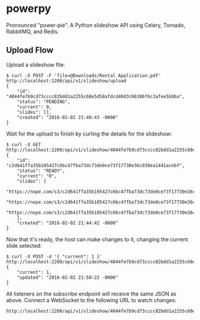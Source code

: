 # powerpy

Pronounced "power-pie". A Python slideshow API using Celery, Tornado, RabbitMQ, and Redis.

## Upload Flow

Upload a slideshow file:

```
$ curl -X POST -F 'file=@Downloads/Rental Application.pdf' http://localhost:2200/api/v1/slideshow/upload
{
    "id": "4044fe7b9cd73cccc82bdd1a2255c68e5d58afdcd40d3c66386f6c3afee5b9ba",
    "status": "PENDING",
    "current": 0,
    "slides": [],
    "created": "2016-02-02 21:40:43 -0000"
}
```

Wait for the upload to finish by curling the details for the slideshow:

```
$ curl -X GET http://localhost:2200/api/v1/slideshow/4044fe7b9cd73cccc82bdd1a2255c68e5d58afdcd40d3c66386f6c3afee5b9ba.json
{
    "id": "c2d641ffa35b105427c6bc47fba73dc73de0ce73f17730e36c038ea1441acebf",
    "status": "READY",
    "current": "0",
    "slides": [
        "https://nope.com/s3/c2d641ffa35b105427c6bc47fba73dc73de0ce73f17730e36c038ea1441acebf/slide_000.jpg",
        "https://nope.com/s3/c2d641ffa35b105427c6bc47fba73dc73de0ce73f17730e36c038ea1441acebf/slide_001.jpg",
        "https://nope.com/s3/c2d641ffa35b105427c6bc47fba73dc73de0ce73f17730e36c038ea1441acebf/slide_002.jpg"
    ],
    "created": "2016-02-02 21:44:42 -0000"
}
```

Now that it's ready, the host can make changes to it, changing the current slide selected:

```
$ curl -X POST -d '{ "current": 1 }' http://localhost:2200/api/v1/slideshow/4044fe7b9cd73cccc82bdd1a2255c68e5d58afdcd40d3c66386f6c3afee5b9ba/control
{
    "current": 1,
    "updated": "2016-02-02 21:50:22 -0000"
}
```

All listeners on the subscribe endpoint will receive the same JSON as above. Connect a WebSocket to the following URL
to watch changes:

```
http://localhost:2200/api/v1/slideshow/4044fe7b9cd73cccc82bdd1a2255c68e5d58afdcd40d3c66386f6c3afee5b9ba/listen
```
